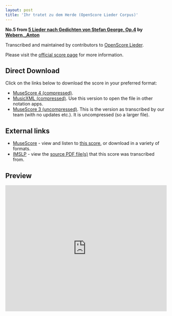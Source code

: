 ```yaml
---
layout: post
title: 'Ihr tratet zu dem Herde (OpenScore Lieder Corpus)'
---
```


__No.5 from [5 Lieder nach Gedichten von Stefan George, Op.4](https://fourscoreandmore.org/openscore/lieder/Webern,_Anton/5_Lieder_nach_Gedichten_von_Stefan_George,_Op.4/) by [Webern,_Anton](https://fourscoreandmore.org/openscore/lieder/Webern,_Anton)__

Transcribed and maintained by contributors to [OpenScore Lieder].

Please visit the [official score page] for more information.

[official score page]: https://musescore.com/openscore-lieder-corpus/scores/6726319
[OpenScore Lieder]: https://musescore.com/openscore-lieder-corpus

## Direct Download

Click on the links below to download the score in your preferred format:
- [MuseScore 4 (compressed)](https://fourscoreandmore.org/openscore/lieder/Webern,_Anton/5_Lieder_nach_Gedichten_von_Stefan_George,_Op.4/5_Ihr_tratet_zu_dem_Herde.mscz).
- [MusicXML (compressed)](https://fourscoreandmore.org/openscore/lieder/Webern,_Anton/5_Lieder_nach_Gedichten_von_Stefan_George,_Op.4/5_Ihr_tratet_zu_dem_Herde.mxl). Use this version to open the file in other notation apps.
- [MuseScore 3 (uncompressed)](https://raw.githubusercontent.com/OpenScore/Lieder/refs/heads/main/scores/Webern,_Anton/5_Lieder_nach_Gedichten_von_Stefan_George,_Op.4/5_Ihr_tratet_zu_dem_Herde/lc6726319.mscx). This is the version as transcribed by our team (with no updates etc.). It is uncompressed (so a larger file).

## External links

- [MuseScore] - view and listen to [this score][MuseScore], or download in a variety of formats.
- [IMSLP] - view the [source PDF file(s)][IMSLP] that this score was transcribed from.

[MuseScore]: https://musescore.com/score/6726319
[IMSLP]: https://imslp.org/wiki/Special:ReverseLookup/28267

## Preview

<iframe width="100%" height="394" src="https://musescore.com/openscore-lieder-corpus/scores/6726319/embed" frameborder="0" allowfullscreen allow="autoplay; fullscreen"></iframe>
